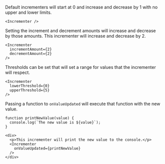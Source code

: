 Default incrementers will start at 0 and increase and decrease by 1 with no upper and lower limits.
```
<Incrementer />
```

Setting the increment and decrement amounts will increase and decrease by those amounts. This incrementer will increase and decrease by 2.
```
<Incrementer
  incrementAmount={2}
  decrementAmount={2}
/>
```

Thresholds can be set that will set a range for values that the incrementer will respect.

```
<Incrementer
  lowerThreshold={0}
  upperThreshold={5}
/>
```

Passing a function to ``onValueUpdated`` will execute that function with the new value.

```
function printNewValue(value) {
  console.log(`The new value is ${value}`);
}

<div>
  <p>This incrementer will print the new value to the console.</p>
  <Incrementer
    onValueUpdated={printNewValue}
  />
</div>
```